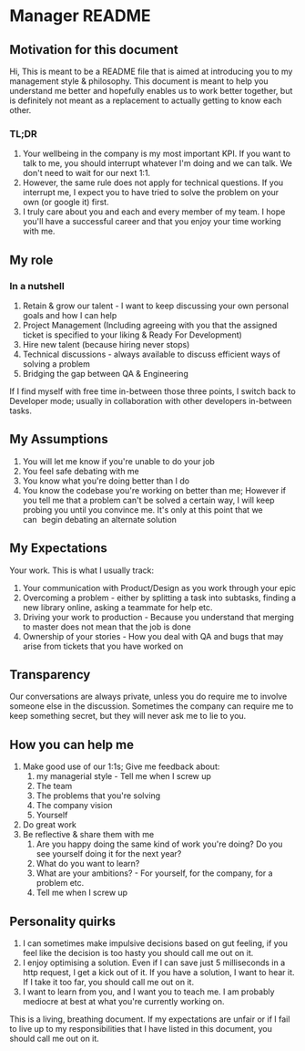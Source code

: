 # Manager README

## Motivation for this document 
Hi, This is meant to be a README file that is aimed at introducing you to my management style & philosophy. This document is meant to help you understand me better and hopefully enables us to work better together, but is definitely not meant as a replacement to actually getting to know each other.

### TL;DR
1. Your wellbeing in the company is my most important KPI. If you want to talk to me, you should interrupt whatever I'm doing and we can talk. We don't need to wait for our next 1:1. 
2. However, the same rule does not apply for technical questions. If you interrupt me, I expect you to have tried to solve the problem on your own (or google it) first.
3. I truly care about you and each and every member of my team. I hope you'll have a successful career and that you enjoy your time working with me.

## My role
### In a nutshell
1. Retain & grow our talent - I want to keep discussing your own personal goals and how I can help
2. Project Management (Including agreeing with you that the assigned ticket is specified to your liking & Ready For Development)
3. Hire new talent (because hiring never stops)
4. Technical discussions - always available to discuss efficient ways of solving a problem
5. Bridging the gap between QA & Engineering

If I find myself with free time in-between those three points, I switch back to Developer mode; usually in collaboration with other developers in-between tasks. 

## My Assumptions
1. You will let me know if you're unable to do your job 
2. You feel safe debating with me 
3. You know what you're doing better than I do
4. You know the codebase you're working on better than me; However if you tell me that a problem can't be solved a certain way, I will keep probing you until you convince me. It's only at this point that we can  begin debating an alternate solution

## My Expectations
Your work. This is what I usually track:
1. Your communication with Product/Design as you work through your epic
2. Overcoming a problem - either by splitting a task into subtasks, finding a new library online, asking a teammate for help etc.
3. Driving your work to production - Because you understand that merging to master does not mean that the job is done
4. Ownership of your stories - How you deal with QA and bugs that may arise from tickets that you have worked on

## Transparency
Our conversations are always private, unless you do require me to involve someone else in the discussion.
Sometimes the company can require me to keep something secret, but they will never ask me to lie to you.

## How you can help me

1. Make good use of our 1:1s; Give me feedback about:
    1. my managerial style - Tell me when I screw up
    2. The team
    3. The problems that you're solving
    4. The company vision 
    5. Yourself 
2. Do great work 
3. Be reflective & share them with me
    1. Are you happy doing the same kind of work you're doing? Do you see yourself doing it for the next year?
    2. What do you want to learn?
    3. What are your ambitions? - For yourself, for the company, for a problem etc.
    4. Tell me when I screw up 

## Personality quirks 
1. I can sometimes make impulsive decisions based on gut feeling, if you feel like the decision is too hasty you should call me out on it.
2. I enjoy optimising a solution. Even if I can save just 5 milliseconds in a http request, I get a kick out of it. If you have a solution, I want to hear it. If I take it too far, you should call me out on it.
3. I want to learn from you, and I want you to teach me. I am probably mediocre at best at what you're currently working on. 


This is a living, breathing document. If my expectations are unfair or if I fail to live up to my responsibilities that I have listed in this document, you should call me out on it.
